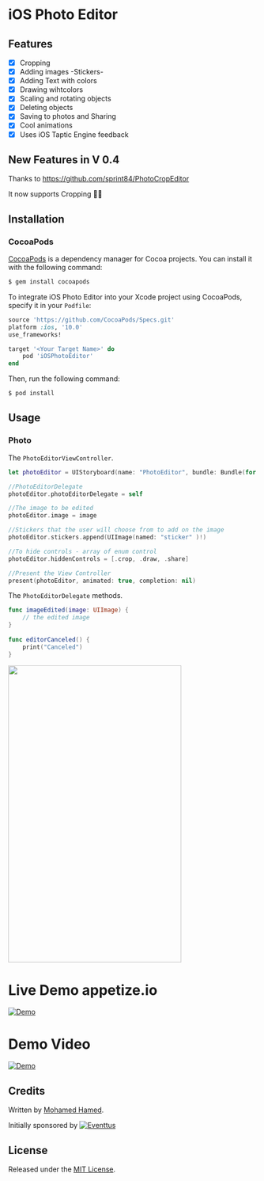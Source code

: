 # iOS Photo Editor

## Features
- [x] Cropping 
- [x] Adding images -Stickers-
- [x] Adding Text with colors
- [x] Drawing wihtcolors
- [x] Scaling and rotating objects 
- [x] Deleting objects 
- [x] Saving to photos and Sharing 
- [x] Cool animations 
- [x] Uses iOS Taptic Engine feedback 

## New Features in V 0.4 

Thanks to https://github.com/sprint84/PhotoCropEditor 

It now supports Cropping 💃🏻

## Installation

### CocoaPods

[CocoaPods](http://cocoapods.org) is a dependency manager for Cocoa projects. You can install it with the following command:

```bash
$ gem install cocoapods
```
To integrate iOS Photo Editor into your Xcode project using CocoaPods, specify it in your `Podfile`:
```ruby
source 'https://github.com/CocoaPods/Specs.git'
platform :ios, '10.0'
use_frameworks!

target '<Your Target Name>' do
    pod 'iOSPhotoEditor'
end
```

Then, run the following command:

```bash
$ pod install
```

## Usage

### Photo

The `PhotoEditorViewController`.

```swift
let photoEditor = UIStoryboard(name: "PhotoEditor", bundle: Bundle(for: PhotoEditorViewController.self)).instantiateViewController(withIdentifier: "PhotoEditorViewController") as! PhotoEditorViewController

//PhotoEditorDelegate
photoEditor.photoEditorDelegate = self

//The image to be edited 
photoEditor.image = image

//Stickers that the user will choose from to add on the image         
photoEditor.stickers.append(UIImage(named: "sticker" )!)

//To hide controls - array of enum control
photoEditor.hiddenControls = [.crop, .draw, .share]

//Present the View Controller
present(photoEditor, animated: true, completion: nil)
```
The `PhotoEditorDelegate` methods.

```swift
func imageEdited(image: UIImage) {
    // the edited image
}
    
func editorCanceled() {
    print("Canceled")
}

```

<img src="screenshot.PNG" width="350" height="600" />

# Live Demo appetize.io
[![Demo](appetize.png)](https://appetize.io/app/jtanmwtzbz1favhvhw5g24n7b0?device=iphone7plus&scale=50&orientation=portrait&osVersion=10.3)


# Demo Video 
[![Demo](https://img.youtube.com/vi/9VeIl9i30dI/0.jpg)](https://youtu.be/9VeIl9i30dI)

## Credits

Written by [Mohamed Hamed](https://github.com/M-Hamed).

Initially sponsored by [![Eventtus](http://assets.eventtus.com/logos/eventtus/standard.png)](http://eventtus.com)

## License

Released under the [MIT License](http://www.opensource.org/licenses/MIT).
